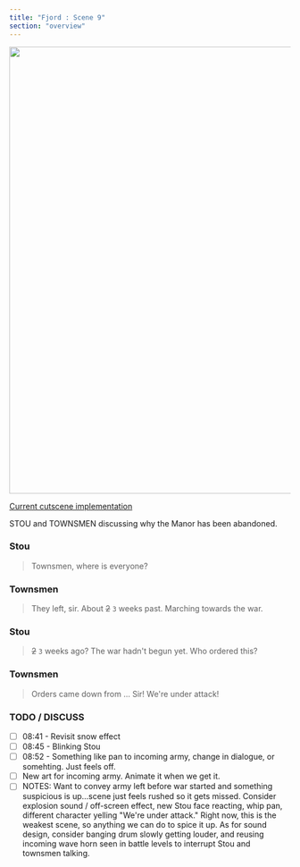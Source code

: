 ```yaml
---
title: "Fjord : Scene 9"
section: "overview"
---
```


<img src="https://www.dropbox.com/s/4y98z99x058zhgj/09_Fjord_10.jpg?raw=1" width="800" />

[Current cutscene implementation](https://www.dropbox.com/s/ih58gvvi9ibcqtn/WaW_OopsAndSurrounding.mp4?raw=1)

STOU and TOWNSMEN discussing why the Manor has been abandoned.

### Stou
 
> Townsmen, where is everyone?

### Townsmen

> They left, sir. About ~~2~~ `3` weeks past. Marching towards the war.

### Stou

> ~~2~~ `3` weeks ago? The war hadn't begun yet. Who ordered this?

### Townsmen

> Orders came down from ... Sir! We're under attack!

### TODO / DISCUSS

- [ ] 08:41 - Revisit snow effect
- [ ] 08:45 - Blinking Stou
- [ ] 08:52 - Something like pan to incoming army, change in dialogue, or somehting. Just feels off.
- [ ] New art for incoming army. Animate it when we get it.
- [ ] NOTES: Want to convey army left before war started and something suspicious is up...scene just feels rushed so it gets missed. Consider explosion sound / off-screen effect, new Stou face reacting, whip pan, different character yelling "We're under attack." Right now, this is the weakest scene, so anything we can do to spice it up. As for sound design, consider banging drum slowly getting louder, and reusing incoming wave horn seen in battle levels to interrupt Stou and townsmen talking.